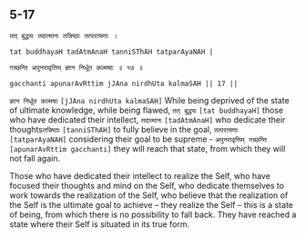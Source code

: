 ## 5-17


```shloka-sa
तत् बुद्धयः तदात्मानः तन्निष्ठाः तत्परायणाः ।
```
```shloka-sa-hk
tat buddhayaH tadAtmAnaH tanniSThAH tatparAyaNAH |
```
```shloka-sa
गच्छन्ति अपुनरावृत्तिम् ज्ञान निर्धूत कल्मषाः ॥ १७ ॥
```
```shloka-sa-hk
gacchanti apunarAvRttim jJAna nirdhUta kalmaSAH || 17 ||
```

`ज्ञान निर्धूत कल्मषाः` `[jJAna nirdhUta kalmaSAH]` While being deprived of the state of ultimate knowledge, while being flawed, `तत् बुद्धयः` `[tat buddhayaH]` those who have dedicated their intellect, `तदात्मानः` `[tadAtmAnaH]` who dedicate their thoughts​ `तन्निष्ठाः` `[tanniSThAH]` to fully believe in the goal, `तत्परायणाः` `[tatparAyaNAH]` considering their goal to be supreme - `अपुनरावृत्तिम् गच्छन्ति` `[apunarAvRttim gacchanti]` they will reach that state, from which they will not fall again.

Those who have dedicated their intellect to realize the Self, who have focused their thoughts and mind on the Self, who dedicate themselves to work towards the realization of the Self, who believe that the realization of the Self is the ultimate goal to achieve – they realize the Self – this is a state of being, from which there is no possibility to fall back. They have reached a state where their Self is situated in its true form.




